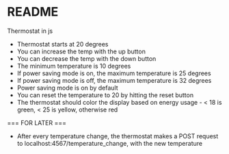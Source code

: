 # README

Thermostat in js

  * Thermostat starts at 20 degrees
  * You can increase the temp with the up button
  * You can decrease the temp with the down button
  * The minimum temperature is 10 degrees
  * If power saving mode is on, the maximum temperature is 25 degrees
  * If power saving mode is off, the maximum temperature is 32 degrees
  * Power saving mode is on by default
  * You can reset the temperature to 20 by hitting the reset button
  * The thermostat should color the display based on energy usage - < 18 is green, < 25 is yellow, otherwise red

=== FOR LATER ===
  * After every temperature change, the thermostat makes a POST request to localhost:4567/temperature_change, with the new temperature
